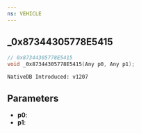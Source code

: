 ```yaml
---
ns: VEHICLE
---
```

## _0x87344305778E5415

```c
// 0x87344305778E5415
void _0x87344305778E5415(Any p0, Any p1);
```

```
NativeDB Introduced: v1207
```

## Parameters
* **p0**:
* **p1**:
